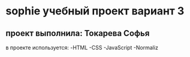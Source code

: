 # sophie учебный проект вариант 3
## проект выполнила: Токарева Софья

в проекте используется:
-HTML
-CSS
-JavaScript
-Normaliz
